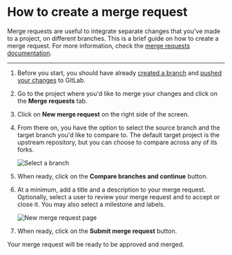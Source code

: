 # How to create a merge request

Merge requests are useful to integrate separate changes that you've made to a
project, on different branches. This is a brief guide on how to create a merge
request. For more information, check the
[merge requests documentation](../user/project/merge_requests/index.md).

---

1. Before you start, you should have already [created a branch](create-branch.md)
   and [pushed your changes](start-using-git.md#send-changes-to-gitlabcom) to GitLab.
1. Go to the project where you'd like to merge your changes and click on the
   **Merge requests** tab.
1. Click on **New merge request** on the right side of the screen.
1. From there on, you have the option to select the source branch and the target
   branch you'd like to compare to. The default target project is the upstream
   repository, but you can choose to compare across any of its forks.

    ![Select a branch](img/merge_request_select_branch.png)

1. When ready, click on the **Compare branches and continue** button.
1. At a minimum, add a title and a description to your merge request. Optionally,
   select a user to review your merge request and to accept or close it. You may
   also select a milestone and labels.

    ![New merge request page](img/merge_request_page.png)

1. When ready, click on the **Submit merge request** button.

Your merge request will be ready to be approved and merged.
